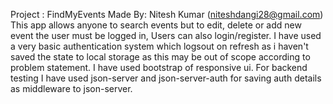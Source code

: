 Project : FindMyEvents
Made By: Nitesh Kumar (niteshdangi28@gmail.com)
This app allows anyone to search events but to edit, delete or add new event the user must be logged in, Users can also login/register.
I have used a very basic authentication system which logsout on refresh as i haven't saved the state to local storage as this may be out of scope according to problem statement. I have used bootstrap of responsive ui. For backend testing I have used json-server and json-server-auth for saving auth details as middleware to json-server.
